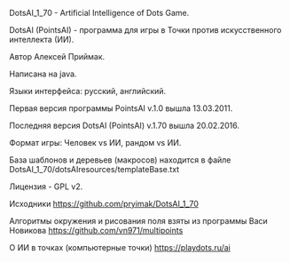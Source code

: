 DotsAI_1_70 - Artificial Intelligence of Dots Game.

DotsAI (PointsAI) - программа для игры в Точки против искусственного интеллекта (ИИ).

Автор	Алексей Приймак.

Написана на	java. 

Языки интерфейса: русский, английский.

Первая версия программы PointsAI v.1.0 вышла 13.03.2011.

Последняя версия DotsAI (PointsAI) v.1.70 вышла 20.02.2016.

Формат игры: Человек vs ИИ, рандом vs ИИ.

База шаблонов и деревьев (макросов) находится в файле DotsAI_1_70/dotsAIresources/templateBase.txt

Лицензия - GPL v2.

Исходники https://github.com/pryimak/DotsAI_1_70

Алгоритмы окружения и рисования поля взяты из программы Васи Новикова https://github.com/vn971/multipoints

О ИИ в точках (компьютерные точки) https://playdots.ru/ai
